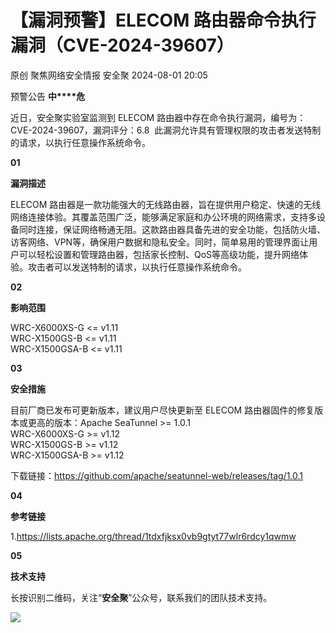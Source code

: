 #  【漏洞预警】ELECOM 路由器命令执行漏洞（CVE-2024-39607）   
原创 聚焦网络安全情报  安全聚   2024-08-01 20:05  
  
预警公告 **中****危**  
  
近日，安全聚实验室监测到 ELECOM 路由器中存在命令执行漏洞，编号为：CVE-2024-39607，漏洞评分：6.8  此漏洞允许具有管理权限的攻击者发送特制的请求，以执行任意操作系统命令。  
  
  
**01**  
  
**漏洞描述**  
  
  
ELECOM 路由器是一款功能强大的无线路由器，旨在提供用户稳定、快速的无线网络连接体验。其覆盖范围广泛，能够满足家庭和办公环境的网络需求，支持多设备同时连接，保证网络畅通无阻。这款路由器具备先进的安全功能，包括防火墙、访客网络、VPN等，确保用户数据和隐私安全。同时，简单易用的管理界面让用户可以轻松设置和管理路由器，包括家长控制、QoS等高级功能，提升网络体验。攻击者可以发送特制的请求，以执行任意操作系统命令。  
  
**02**  
  
**影响范围**  
  
  
WRC-X6000XS-G <= v1.11  
WRC-X1500GS-B <= v1.11  
WRC-X1500GSA-B <= v1.11  
  
**03**  
  
**安全措施**  
  
  
目前厂商已发布可更新版本，建议用户尽快更新至 ELECOM 路由器固件的修复版本或更高的版本：Apache SeaTunnel >= 1.0.1  
WRC-X6000XS-G >= v1.12  
WRC-X1500GS-B >= v1.12  
WRC-X1500GSA-B >= v1.12  
  
下载链接：https://github.com/apache/seatunnel-web/releases/tag/1.0.1  
  
**04**  
  
**参考链接**  
  
1.https://lists.apache.org/thread/1tdxfjksx0vb9gtyt77wlr6rdcy1qwmw  
  
**05**  
  
**技术支持**  
  
长按识别二维码，关注“**安全聚**”公众号，联系我们的团队技术支持。  
  
![](https://mmbiz.qpic.cn/sz_mmbiz_jpg/Icw1mW4eH3f0EPFicEDoJgTxOg248sjyFribLQXHTQsQCnIpRGg4OgIoF6MxfibpiaOK7aZXgNejnNKMlWSg9pecaw/640?wx_fmt=jpeg&from=appmsg "")  
  
  
  
  
  

